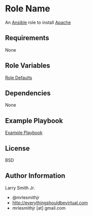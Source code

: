 Role Name
=========

An [Ansible] role to install [Apache]

Requirements
------------

None

Role Variables
--------------

[Role Defaults](defaults/main.yml)

Dependencies
------------

None

Example Playbook
----------------

[Example Playbook](./playbook.yml)

License
-------

BSD

Author Information
------------------

Larry Smith Jr.
- @mrlesmithjr
- http://everythingshouldbevirtual.com
- mrlesmithjr [at] gmail.com

[Ansible]: <https://www.ansible.com>
[Apache]: <http://httpd.apache.org/>
